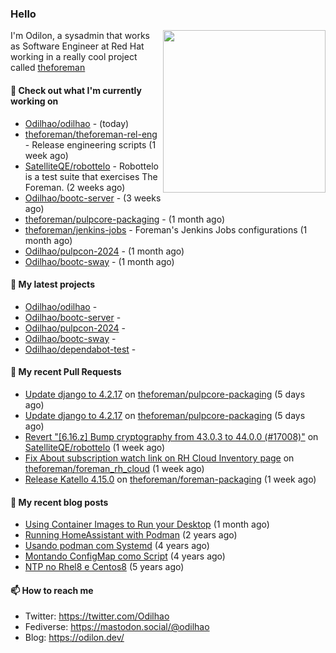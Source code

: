 ### Hello

<img align="right" src="https://avatars.githubusercontent.com/odilhao" width="260">

I'm Odilon, a sysadmin that works as Software Engineer at Red Hat working in a really cool project called [theforeman](https://theforeman.org/)

#### 👷 Check out what I'm currently working on

- [Odilhao/odilhao](https://github.com/Odilhao/odilhao) -  (today)
- [theforeman/theforeman-rel-eng](https://github.com/theforeman/theforeman-rel-eng) - Release engineering scripts (1 week ago)
- [SatelliteQE/robottelo](https://github.com/SatelliteQE/robottelo) - Robottelo is a test suite that exercises The Foreman. (2 weeks ago)
- [Odilhao/bootc-server](https://github.com/Odilhao/bootc-server) -  (3 weeks ago)
- [theforeman/pulpcore-packaging](https://github.com/theforeman/pulpcore-packaging) -  (1 month ago)
- [theforeman/jenkins-jobs](https://github.com/theforeman/jenkins-jobs) - Foreman&#39;s Jenkins Jobs configurations (1 month ago)
- [Odilhao/pulpcon-2024](https://github.com/Odilhao/pulpcon-2024) -  (1 month ago)
- [Odilhao/bootc-sway](https://github.com/Odilhao/bootc-sway) -  (1 month ago)

#### 🌱 My latest projects

- [Odilhao/odilhao](https://github.com/Odilhao/odilhao) - 
- [Odilhao/bootc-server](https://github.com/Odilhao/bootc-server) - 
- [Odilhao/pulpcon-2024](https://github.com/Odilhao/pulpcon-2024) - 
- [Odilhao/bootc-sway](https://github.com/Odilhao/bootc-sway) - 
- [Odilhao/dependabot-test](https://github.com/Odilhao/dependabot-test) - 

#### 🔨 My recent Pull Requests

- [Update django to 4.2.17](https://github.com/theforeman/pulpcore-packaging/pull/1476) on [theforeman/pulpcore-packaging](https://github.com/theforeman/pulpcore-packaging) (5 days ago)
- [Update django to 4.2.17](https://github.com/theforeman/pulpcore-packaging/pull/1475) on [theforeman/pulpcore-packaging](https://github.com/theforeman/pulpcore-packaging) (5 days ago)
- [Revert &#34;[6.16.z] Bump cryptography from 43.0.3 to 44.0.0 (#17008)&#34;](https://github.com/SatelliteQE/robottelo/pull/17064) on [SatelliteQE/robottelo](https://github.com/SatelliteQE/robottelo) (1 week ago)
- [Fix About subscription watch link on RH Cloud Inventory page](https://github.com/theforeman/foreman_rh_cloud/pull/927) on [theforeman/foreman_rh_cloud](https://github.com/theforeman/foreman_rh_cloud) (1 week ago)
- [Release Katello 4.15.0](https://github.com/theforeman/foreman-packaging/pull/11531) on [theforeman/foreman-packaging](https://github.com/theforeman/foreman-packaging) (1 week ago)

#### 📜 My recent blog posts

- [Using Container Images to Run your Desktop](https://odilon.dev/2024/10/29/building-a-desktop-with-bootc/) (1 month ago)
- [Running HomeAssistant with Podman](https://odilon.dev/2022/12/20/homeassistant-with-podman/) (2 years ago)
- [Usando podman com Systemd](https://odilon.dev/2020/06/30/usando-podman-com-systemd/) (4 years ago)
- [Montando ConfigMap como Script](https://odilon.dev/2020/03/08/montando-configmap-como-script/) (4 years ago)
- [NTP no Rhel8 e Centos8](https://odilon.dev/2019/09/17/2019-09-17-ntp-rhel8-centos8/) (5 years ago)


#### 📫 How to reach me

- Twitter: https://twitter.com/Odilhao
- Fediverse: https://mastodon.social/@odilhao
- Blog: https://odilon.dev/
